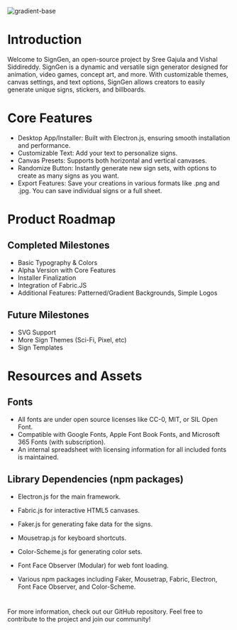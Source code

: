 ![gradient-base](https://github.com/vsiddireddy/Sign_Gen/assets/43098613/8220becb-8b4e-46e9-a804-0c72241657a7)

# Introduction

Welcome to SignGen, an open-source project by Sree Gajula and Vishal Siddireddy. SignGen is a dynamic and versatile sign generator designed for animation, video games, concept art, and more. With customizable themes, canvas settings, and text options, SignGen allows creators to easily generate unique signs, stickers, and billboards.

# Core Features
 - Desktop App/Installer: Built with Electron.js, ensuring smooth installation and performance.
 - Customizable Text: Add your text to personalize signs.
 - Canvas Presets: Supports both horizontal and vertical canvases.
 - Randomize Button: Instantly generate new sign sets, with options to create as many signs as you want.
 - Export Features: Save your creations in various formats like .png and .jpg. You can save individual signs or a full sheet.

# Product Roadmap

## Completed Milestones
 - Basic Typography & Colors
 - Alpha Version with Core Features
 - Installer Finalization
 - Integration of Fabric.JS
 - Additional Features: Patterned/Gradient Backgrounds, Simple Logos

## Future Milestones
 - SVG Support
 - More Sign Themes (Sci-Fi, Pixel, etc)
 - Sign Templates

# Resources and Assets

## Fonts
 - All fonts are under open source licenses like CC-0, MIT, or SIL Open Font.
 - Compatible with Google Fonts, Apple Font Book Fonts, and Microsoft 365 Fonts (with subscription).
 - An internal spreadsheet with licensing information for all included fonts is maintained.

## Library Dependencies (npm packages)
 - Electron.js for the main framework.
 - Fabric.js for interactive HTML5 canvases.
 - Faker.js for generating fake data for the signs.
 - Mousetrap.js for keyboard shortcuts.
 - Color-Scheme.js for generating color sets.
 - Font Face Observer (Modular) for web font loading.

 - Various npm packages including Faker, Mousetrap, Fabric, Electron, Font Face Observer, and Color-Scheme.

# 
For more information, check out our GitHub repository. Feel free to contribute to the project and join our community!
